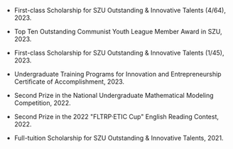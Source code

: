 - First-class Scholarship for SZU Outstanding & Innovative Talents (4/64), 2023.

- Top Ten Outstanding Communist Youth League Member Award in SZU, 2023.

- First-class Scholarship for SZU Outstanding & Innovative Talents (1/45), 2023.

- Undergraduate Training Programs for Innovation and Entrepreneurship Certificate of Accomplishment, 2023.

- Second Prize in the National Undergraduate Mathematical Modeling Competition, 2022.

- Second Prize in the 2022 "FLTRP·ETIC Cup" English Reading Contest, 2022.

- Full-tuition Scholarship for SZU Outstanding & Innovative Talents, 2021.
